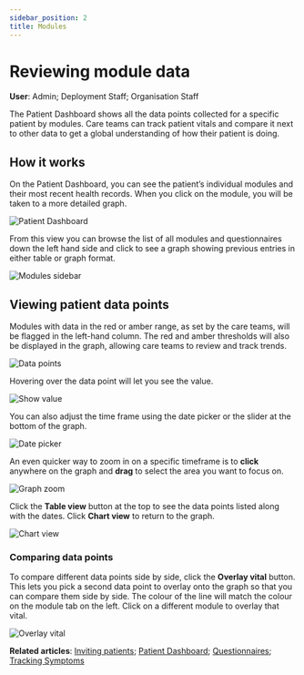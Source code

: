 ```yaml
---
sidebar_position: 2
title: Modules
---
```

# Reviewing module data
**User**: Admin; Deployment Staff; Organisation Staff

The Patient Dashboard shows all the data points collected for a specific patient by modules. Care teams can track patient vitals and compare it next to other data to get a global understanding of how their patient is doing.

## How it works​
On the Patient Dashboard, you can see the patient’s individual modules and their most recent health records. When you click on the module, you will be taken to a more detailed graph.

![Patient Dashboard](./assets/PatientDashboard01.png)

From this view you can browse the list of all modules and questionnaires down the left hand side and click to see a graph showing previous entries in either table or graph format.

![Modules sidebar](./assets/PatientDashboard02.png)

## Viewing patient data points 
Modules with data in the red or amber range, as set by the care teams, will be flagged in the left-hand column. The red and amber thresholds will also be displayed in the graph, allowing care teams to review and track trends.

![Data points](./assets/PatientDashboard03.png)

Hovering over the data point will let you see the value.

![Show value](./assets/PatientDashboard04.png)

You can also adjust the time frame using the date picker or the slider at the bottom of the graph.

![Date picker](./assets/PatientDashboard05.png)

An even quicker way to zoom in on a specific timeframe is to **click** anywhere on the graph and **drag** to select the area you want to focus on.

![Graph zoom](./assets/PatientDashboard06.png)

Click the **Table view** button at the top to see the data points listed along with the dates. Click **Chart view** to return to the graph.

![Chart view](./assets/PatientDashboard07.png)

### Comparing data points
To compare different data points side by side, click the **Overlay vital** button. This lets you pick a second data point to overlay onto the graph so that you can compare them side by side. The colour of the line will match the colour on the module tab on the left. Click on a different module to overlay that vital.

![Overlay vital](./assets/PatientDashboard08.png)

**Related articles**: [Inviting patients](../roles-and-permissions/inviting-patients.md); [Patient Dashboard](./patient-dashboard.md); [Questionnaires](./questionnaires.md); [Tracking Symptoms](./symptoms.md)  
